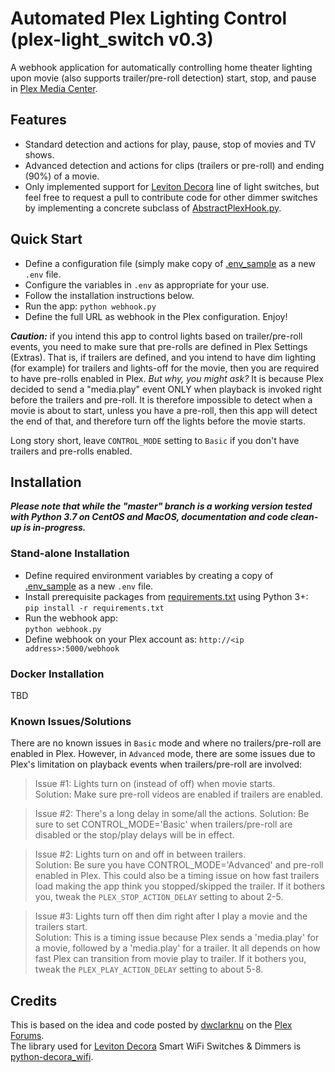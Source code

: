 # Automated Plex Lighting Control (plex-light_switch v0.3)
A webhook application for automatically controlling home theater lighting upon movie (also supports trailer/pre-roll 
detection) start, stop, and pause in [Plex Media Center](http://plex.tv).  

## Features
- Standard detection and actions for play, pause, stop of movies and TV shows.
- Advanced detection and actions for clips (trailers or pre-roll) and ending (90%) of a movie.
- Only implemented support for [Leviton Decora](http://www.leviton.com/en/products/lighting-controls/decora-smart-with-wifi) 
line of light switches, but feel free to request a pull to contribute code for other dimmer switches by implementing
a concrete subclass of [AbstractPlexHook.py](AbstractPlexHook.py).

## Quick Start
- Define a configuration file (simply make copy of [.env_sample](.env_sample) as a new `.env` file.
- Configure the variables in `.env` as appropriate for your use.
- Follow the installation instructions below.
- Run the app: `python webhook.py` 
- Define the full URL as webhook in the Plex configuration. Enjoy!

***Caution:*** if you intend this app to control lights based on trailer/pre-roll events, you need to make sure that 
pre-rolls are defined in Plex Settings (Extras). That is, if trailers are defined, and you intend to have dim lighting 
(for example) for trailers and lights-off for the movie, then you are required to have pre-rolls enabled in Plex. 
*But why, you might ask?* It is because Plex decided to send a "media.play" event ONLY when playback is invoked right 
before the trailers and pre-roll. It is therefore impossible to detect when a movie is about to start, unless you have 
a pre-roll, then this app will detect the end of that, and therefore turn off the lights before the movie starts.  

Long story short, leave `CONTROL_MODE` setting to `Basic` if you don't have trailers and pre-rolls enabled.

## Installation

***Please note that while the "master" branch is a working version tested with Python 3.7 on CentOS and MacOS, 
documentation and code clean-up is in-progress.***

### Stand-alone Installation

- Define required environment variables by creating a copy of [.env_sample](.env_sample) as a new `.env` file.
- Install prerequisite packages from [requirements.txt](requirements.txt) using Python 3+:  
`pip install -r requirements.txt`
- Run the webhook app:  
`python webhook.py`
- Define webhook on your Plex account as: `http://<ip address>:5000/webhook`

### Docker Installation
TBD

### Known Issues/Solutions
There are no known issues in `Basic` mode and where no trailers/pre-roll are enabled in Plex.
However, in `Advanced` mode, there are some issues due to Plex's limitation on playback events when trailers/pre-roll 
are involved:

> Issue #1: Lights turn on (instead of off) when movie starts.   
> Solution: Make sure pre-roll videos are enabled if trailers are enabled. 

> Issue #2: There's a long delay in some/all the actions.
> Solution: Be sure to set CONTROL_MODE='Basic' when trailers/pre-roll are disabled or the stop/play delays will be
> in effect.

> Issue #2: Lights turn on and off in between trailers.   
> Solution: Be sure you have CONTROL_MODE='Advanced' and pre-roll enabled in Plex.  This could also be a timing issue
on how fast trailers load making the app think you stopped/skipped the trailer. If it bothers you, tweak the 
`PLEX_STOP_ACTION_DELAY` setting to about 2-5.

> Issue #3: Lights turn off then dim right after I play a movie and the trailers start.   
> Solution: This is a timing issue because Plex sends a 'media.play' for a movie, followed by a 'media.play' for a 
trailer. It all depends on how fast Plex can transition from movie play to trailer. If it bothers you, tweak the 
`PLEX_PLAY_ACTION_DELAY` setting to about 5-8.

## Credits

This is based on the idea and code posted by [dwclarknu](https://forums.plex.tv/t/rel-control-leviton-lights/275873) 
on the [Plex Forums](https://forums.plex.tv).  
The library used for [Leviton Decora](http://www.leviton.com/en/products/lighting-controls/decora-smart-with-wifi) 
Smart WiFi Switches &amp; Dimmers is [python-decora_wifi](https://github.com/tlyakhov/python-decora_wifi).
